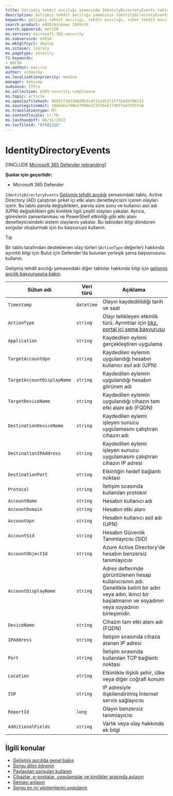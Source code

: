 ```yaml
---
title: Gelişmiş tehdit avcılığı şemasında IdentityDirectoryEvents tablosu
description: Gelişmiş tehdit avcılığı şemasının IdentityDirectoryEvents tablosunda etki alanı denetleyicisi ve Active Directory olayları hakkında bilgi edinin
keywords: gelişmiş tehdit avcılığı, tehdit avcılığı, siber tehdit avcılığı, Microsoft 365 Defender, microsoft 365, m365, arama, sorgu, telemetri, şema başvurusu, kusto, tablo, sütun, veri türü, açıklama, IdentityDirectoryEvents, etki alanı denetleyicisi, Active Directory, Kimlik için Microsoft Defender, kimlikler
search.product: eADQiWindows 10XVcnh
search.appverid: met150
ms.service: microsoft-365-security
ms.subservice: m365d
ms.mktglfcycl: deploy
ms.sitesec: library
ms.pagetype: security
f1.keywords:
- NOCSH
ms.author: maccruz
author: schmurky
ms.localizationpriority: medium
manager: dansimp
audience: ITPro
ms.collection: m365-security-compliance
ms.topic: article
ms.openlocfilehash: 9665ff301396d9b3c4f31ed51f17ffbd45f06113
ms.sourcegitcommit: 10e6abe740e27000e223378eb17d657a47555fa8
ms.translationtype: MT
ms.contentlocale: tr-TR
ms.lasthandoff: 08/31/2022
ms.locfileid: "67481316"
---
```

# <a name="identitydirectoryevents"></a>IdentityDirectoryEvents

[!INCLUDE [Microsoft 365 Defender rebranding](../includes/microsoft-defender.md)]


**Şunlar için geçerlidir:**
- Microsoft 365 Defender

`IdentityDirectoryEvents` [Gelişmiş tehdit avcılığı](advanced-hunting-overview.md) şemasındaki tablo, Active Directory (AD) çalıştıran şirket içi etki alanı denetleyicisini içeren olayları içerir. Bu tablo parola değişiklikleri, parola süre sonu ve kullanıcı asıl adı (UPN) değişiklikleri gibi kimlikle ilgili çeşitli olayları yakalar. Ayrıca, görevlerin zamanlanması ve PowerShell etkinliği gibi etki alanı denetleyicisindeki sistem olaylarını yakalar. Bu tablodan bilgi döndüren sorgular oluşturmak için bu başvuruyu kullanın.

>[!TIP]
> Bir tablo tarafından desteklenen olay türleri (`ActionType` değerler) hakkında ayrıntılı bilgi için Bulut için Defender'da bulunan yerleşik şema başvurusunu kullanın.

Gelişmiş tehdit avcılığı şemasındaki diğer tablolar hakkında bilgi için [gelişmiş avcılık başvurusuna bakın](advanced-hunting-schema-tables.md).

| Sütun adı | Veri türü | Açıklama |
|-------------|-----------|-------------|
| `Timestamp` | `datetime` | Olayın kaydedilildiği tarih ve saat |
| `ActionType` | `string` | Olayı tetikleyen etkinlik türü. Ayrıntılar için [bkz. portal içi şema başvurusu](advanced-hunting-schema-tables.md?#get-schema-information-in-the-security-center) |
| `Application` | `string` | Kaydedilen eylemi gerçekleştiren uygulama |
| `TargetAccountUpn` | `string` | Kaydedilen eylemin uygulandığı hesabın kullanıcı asıl adı (UPN) |
| `TargetAccountDisplayName` | `string` | Kaydedilen eylemin uygulandığı hesabın görünen adı |
| `TargetDeviceName` | `string` | Kaydedilen eylemin uygulandığı cihazın tam etki alanı adı (FQDN) |
| `DestinationDeviceName` | `string` | Kaydedilen eylemi işleyen sunucu uygulamasını çalıştıran cihazın adı |
| `DestinationIPAddress` | `string` | Kaydedilen eylemi işleyen sunucu uygulamasını çalıştıran cihazın IP adresi |
| `DestinationPort` | `string` | Etkinliğin hedef bağlantı noktası |
| `Protocol` | `string` | İletişim sırasında kullanılan protokol |
| `AccountName` | `string` | Hesabın kullanıcı adı |
| `AccountDomain` | `string` | Hesabın etki alanı |
| `AccountUpn` | `string` | Hesabın kullanıcı asıl adı (UPN) |
| `AccountSid` | `string` | Hesabın Güvenlik Tanımlayıcısı (SID) |
| `AccountObjectId` | `string` | Azure Active Directory'de hesabın benzersiz tanımlayıcısı |
| `AccountDisplayName` | `string` | Adres defterinde görüntülenen hesap kullanıcısının adı. Genellikle belirli bir adın veya adın, ikinci bir başlatmanın ve soyadının veya soyadının birleşimidir. |
| `DeviceName` | `string` | Cihazın tam etki alanı adı (FQDN) |
| `IPAddress` | `string` | İletişim sırasında cihaza atanan IP adresi |
| `Port` | `string` | İletişim sırasında kullanılan TCP bağlantı noktası |
| `Location` | `string` | Etkinlikle ilişkili şehir, ülke veya diğer coğrafi konum |
| `ISP` | `string` | IP adresiyle ilişkilendirilmiş İnternet servis sağlayıcısı |
| `ReportId` | `long` | Olayın benzersiz tanımlayıcısı |
| `AdditionalFields` | `string` | Varlık veya olay hakkında ek bilgi |

## <a name="related-topics"></a>İlgili konular
- [Gelişmiş avcılığa genel bakış](advanced-hunting-overview.md)
- [Sorgu dilini öğrenin](advanced-hunting-query-language.md)
- [Paylaşılan sorguları kullanın](advanced-hunting-shared-queries.md)
- [Cihazlar, e-postalar, uygulamalar ve kimlikler arasında avlayın](advanced-hunting-query-emails-devices.md)
- [Şemayı anlayın](advanced-hunting-schema-tables.md)
- [Sorgu en iyi yöntemlerini uygulayın](advanced-hunting-best-practices.md)

